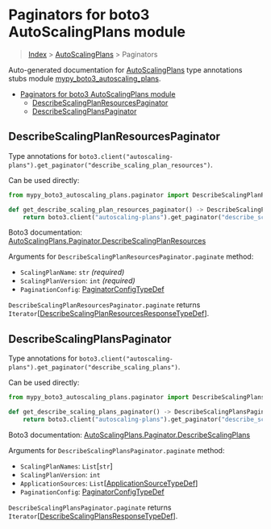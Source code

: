 # Paginators for boto3 AutoScalingPlans module

> [Index](..) > [AutoScalingPlans](.) > Paginators

Auto-generated documentation for
[AutoScalingPlans](https://boto3.amazonaws.com/v1/documentation/api/1.17.72/reference/services/autoscaling-plans.html#AutoScalingPlans)
type annotations stubs module
[mypy_boto3_autoscaling_plans](https://pypi.org/project/mypy-boto3-autoscaling-plans/).

- [Paginators for boto3 AutoScalingPlans module](#paginators-for-boto3-autoscalingplans-module)
  - [DescribeScalingPlanResourcesPaginator](#describescalingplanresourcespaginator)
  - [DescribeScalingPlansPaginator](#describescalingplanspaginator)

## DescribeScalingPlanResourcesPaginator

Type annotations for
`boto3.client("autoscaling-plans").get_paginator("describe_scaling_plan_resources")`.

Can be used directly:

```python
from mypy_boto3_autoscaling_plans.paginator import DescribeScalingPlanResourcesPaginator

def get_describe_scaling_plan_resources_paginator() -> DescribeScalingPlanResourcesPaginator:
    return boto3.client("autoscaling-plans").get_paginator("describe_scaling_plan_resources")
```

Boto3 documentation:
[AutoScalingPlans.Paginator.DescribeScalingPlanResources](https://boto3.amazonaws.com/v1/documentation/api/1.17.72/reference/services/autoscaling-plans.html#AutoScalingPlans.Paginator.DescribeScalingPlanResources)

Arguments for `DescribeScalingPlanResourcesPaginator.paginate` method:

- `ScalingPlanName`: `str` *(required)*
- `ScalingPlanVersion`: `int` *(required)*
- `PaginationConfig`:
  [PaginatorConfigTypeDef](./type_defs.md#paginatorconfigtypedef)

`DescribeScalingPlanResourcesPaginator.paginate` returns
`Iterator`\[[DescribeScalingPlanResourcesResponseTypeDef](./type_defs.md#describescalingplanresourcesresponsetypedef)\].

## DescribeScalingPlansPaginator

Type annotations for
`boto3.client("autoscaling-plans").get_paginator("describe_scaling_plans")`.

Can be used directly:

```python
from mypy_boto3_autoscaling_plans.paginator import DescribeScalingPlansPaginator

def get_describe_scaling_plans_paginator() -> DescribeScalingPlansPaginator:
    return boto3.client("autoscaling-plans").get_paginator("describe_scaling_plans")
```

Boto3 documentation:
[AutoScalingPlans.Paginator.DescribeScalingPlans](https://boto3.amazonaws.com/v1/documentation/api/1.17.72/reference/services/autoscaling-plans.html#AutoScalingPlans.Paginator.DescribeScalingPlans)

Arguments for `DescribeScalingPlansPaginator.paginate` method:

- `ScalingPlanNames`: `List`\[`str`\]
- `ScalingPlanVersion`: `int`
- `ApplicationSources`:
  `List`\[[ApplicationSourceTypeDef](./type_defs.md#applicationsourcetypedef)\]
- `PaginationConfig`:
  [PaginatorConfigTypeDef](./type_defs.md#paginatorconfigtypedef)

`DescribeScalingPlansPaginator.paginate` returns
`Iterator`\[[DescribeScalingPlansResponseTypeDef](./type_defs.md#describescalingplansresponsetypedef)\].

